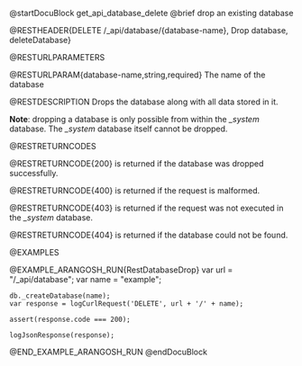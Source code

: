 
@startDocuBlock get_api_database_delete
@brief drop an existing database

@RESTHEADER{DELETE /_api/database/{database-name}, Drop database, deleteDatabase}

@RESTURLPARAMETERS

@RESTURLPARAM{database-name,string,required}
The name of the database

@RESTDESCRIPTION
Drops the database along with all data stored in it.

**Note**: dropping a database is only possible from within the *_system* database.
The *_system* database itself cannot be dropped.

@RESTRETURNCODES

@RESTRETURNCODE{200}
is returned if the database was dropped successfully.

@RESTRETURNCODE{400}
is returned if the request is malformed.

@RESTRETURNCODE{403}
is returned if the request was not executed in the *_system* database.

@RESTRETURNCODE{404}
is returned if the database could not be found.

@EXAMPLES

@EXAMPLE_ARANGOSH_RUN{RestDatabaseDrop}
    var url = "/_api/database";
    var name = "example";

    db._createDatabase(name);
    var response = logCurlRequest('DELETE', url + '/' + name);

    assert(response.code === 200);

    logJsonResponse(response);
@END_EXAMPLE_ARANGOSH_RUN
@endDocuBlock

